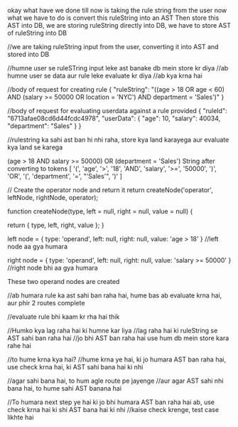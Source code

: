 okay what have we done till now is taking the rule string from the user
now what we have to do is convert this ruleString into an AST
Then store this AST into DB, we are storing ruleString directly into DB,
we have to store AST of ruleString into DB

//we are taking ruleString input from the user, converting it into AST and stored into DB

//humne user se ruleSTring input leke ast banake db mein store kr diya
//ab humne user se data aur rule leke evaluate kr diya
//ab kya krna hai

//body of request for creating rule
{
"ruleString": "((age > 18 OR age < 60) AND (salary >= 50000 OR location = 'NYC') AND department = 'Sales')"
}

//body of request for evaluating userdata against a rule provided
{
"ruleId": "6713afae08cd6d44fcdc4978",
"userData": {
"age": 10,
"salary": 40034,
"department": "Sales"
}
}

//rulestring ka sahi ast ban hi nhi raha, store kya land karayega aur evaluate kya land se karega

(age > 18 AND salary >= 50000) OR (department = 'Sales')
String after converting to tokens [
'(', 'age',
'>', '18',
'AND', 'salary',
'>=', '50000',
')', 'OR',
'(', 'department',
'=', "'Sales'",
')'
]

// Create the operator node and return it
return createNode('operator', leftNode, rightNode, operator);

function createNode(type, left = null, right = null, value = null) {

return { type, left, right, value };
}


left node = { type: 'operand', left: null, right: null, value: 'age > 18' } 
//left node aa gya humara

right node = { type: 'operand', left: null, right: null, value: 'salary >= 50000' }
//right node bhi aa gya humara

These two operand nodes are created

//ab humara rule ka ast sahi ban raha hai, hume bas ab evaluate krna hai, aur phir 2 routes complete

//evaluate rule bhi kaam kr rha hai thik 


//Humko kya lag raha hai ki humne kar liya
//lag raha hai ki ruleString se AST sahi ban raha hai
//jo bhi AST ban raha hai use hum db mein store kara rahe hai


//to hume krna kya hai?
//hume krna ye hai, ki jo humara AST ban raha hai, use check krna hai, ki AST sahi bana hai ki nhi

//agar sahi bana hai, to hum agle route pe jayenge
//aur agar AST sahi nhi bana hai, to hume sahi AST banana hai

//To humara next step ye hai ki jo bhi humara AST ban raha hai ab, use check krna hai ki shi AST bana hai ki nhi
//kaise check krenge, test case likhte hai